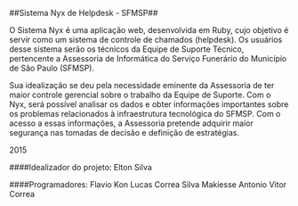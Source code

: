 ##Sistema Nyx de Helpdesk - SFMSP##

O Sistema Nyx é uma aplicação web, desenvolvida em Ruby, cujo objetivo é servir como um sistema de controle de chamados (helpdesk).
Os usuários desse sistema serão os técnicos da Equipe de Suporte Técnico, pertencente a Assessoria de Informática 
do Serviço Funerário do Município de São Paulo (SFMSP).

Sua idealização se deu pela necessidade eminente da Assessoria de ter maior controle gerencial sobre o trabalho da Equipe de Suporte.
Com o Nyx, será possível analisar os dados e obter informações importantes sobre os problemas relacionados à infraestrutura tecnológica do SFMSP.
Com o acesso a essas informações, a Assessoria pretende adquirir maior segurança nas tomadas de decisão e definição de estratégias.

2015

####Idealizador do projeto:
Elton Silva

####Programadores:
Flavio Kon
Lucas Correa Silva
Makiesse Antonio
Vitor Correa
